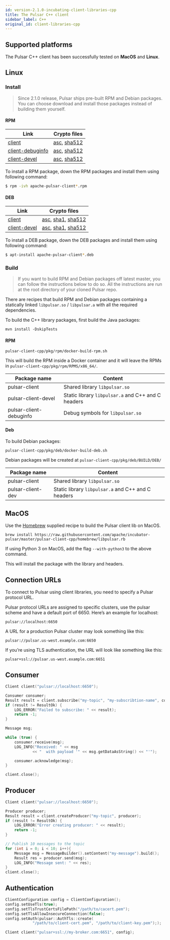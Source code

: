 ```yaml
---
id: version-2.1.0-incubating-client-libraries-cpp
title: The Pulsar C++ client
sidebar_label: C++
original_id: client-libraries-cpp
---
```


## Supported platforms

The Pulsar C++ client has been successfully tested on **MacOS** and **Linux**.

## Linux

### Install

> Since 2.1.0 release, Pulsar ships pre-built RPM and Debian packages. You can choose download
> and install those packages instead of building them yourself.

#### RPM

| Link | Crypto files |
|------|--------------|
| [client]({{pulsar:rpm:client}}) | [asc]({{pulsar:rpm:client}}.asc), [sha512]({{pulsar:rpm:client}}.sha512) |
| [client-debuginfo]({{pulsar:rpm:client-debuginfo}}) | [asc]({{pulsar:rpm:client-debuginfo}}.asc),  [sha512]({{pulsar:rpm:client-debuginfo}}.sha512) |
| [client-devel]({{pulsar:rpm:client-devel}}) | [asc]({{pulsar:rpm:client-devel}}.asc),  [sha512]({{pulsar:rpm:client-devel}}.sha512) |

To install a RPM package, down the RPM packages and install them using following command:

```bash
$ rpm -ivh apache-pulsar-client*.rpm
```

#### DEB

| Link | Crypto files |
|------|--------------|
| [client]({{pulsar:deb:client}}) | [asc]({{pulsar:deb:client}}.asc), [sha1]({{pulsar:deb:client}}.sha1), [sha512]({{pulsar:deb:client}}.sha512) |
| [client-devel]({{pulsar:deb:client-devel}}) | [asc]({{pulsar:deb:client-devel}}.asc), [sha1]({{pulsar:deb:client-devel}}.sha1), [sha512]({{pulsar:deb:client-devel}}.sha512) |

To install a DEB package, down the DEB packages and install them using following command:

```bash
$ apt-install apache-pulsar-client*.deb
```

### Build

> If you want to build RPM and Debian packages off latest master, you can follow the instructions
> below to do so. All the instructions are run at the root directory of your cloned Pulsar
> repo.

There are recipes that build RPM and Debian packages containing a
statically linked `libpulsar.so` / `libpulsar.a` with all the required
dependencies.

To build the C++ library packages, first build the Java packages:

```shell
mvn install -DskipTests
```

#### RPM

```shell
pulsar-client-cpp/pkg/rpm/docker-build-rpm.sh
```

This will build the RPM inside a Docker container and it will leave the RPMs
in `pulsar-client-cpp/pkg/rpm/RPMS/x86_64/`.

| Package name | Content |
|-----|-----|
| pulsar-client | Shared library `libpulsar.so` |
| pulsar-client-devel | Static library `libpulsar.a` and C++ and C headers |
| pulsar-client-debuginfo | Debug symbols for `libpulsar.so` |

#### Deb

To build Debian packages:

```shell
pulsar-client-cpp/pkg/deb/docker-build-deb.sh
```

Debian packages will be created at `pulsar-client-cpp/pkg/deb/BUILD/DEB/`

| Package name | Content |
|-----|-----|
| pulsar-client | Shared library `libpulsar.so` |
| pulsar-client-dev | Static library `libpulsar.a` and C++ and C headers |

## MacOS

Use the [Homebrew](https://brew.sh/) supplied recipe to build the Pulsar
client lib on MacOS.

```shell
brew install https://raw.githubusercontent.com/apache/incubator-pulsar/master/pulsar-client-cpp/homebrew/libpulsar.rb
```

If using Python 3 on MacOS, add the flag `--with-python3` to the above command.

This will install the package with the library and headers.

## Connection URLs


To connect to Pulsar using client libraries, you need to specify a Pulsar protocol URL.

Pulsar protocol URLs are assigned to specific clusters, use the pulsar scheme and have a default port of 6650. Here’s an example for localhost:

```http
pulsar://localhost:6650
```

A URL for a production Pulsar cluster may look something like this:
```http
pulsar://pulsar.us-west.example.com:6650
```

If you’re using TLS authentication, the URL will look like something like this:
```http
pulsar+ssl://pulsar.us-west.example.com:6651
```

## Consumer

```c++
Client client("pulsar://localhost:6650");

Consumer consumer;
Result result = client.subscribe("my-topic", "my-subscribtion-name", consumer);
if (result != ResultOk) {
    LOG_ERROR("Failed to subscribe: " << result);
    return -1;
}

Message msg;

while (true) {
    consumer.receive(msg);
    LOG_INFO("Received: " << msg
            << "  with payload '" << msg.getDataAsString() << "'");

    consumer.acknowledge(msg);
}

client.close();
```


## Producer

```c++
Client client("pulsar://localhost:6650");

Producer producer;
Result result = client.createProducer("my-topic", producer);
if (result != ResultOk) {
    LOG_ERROR("Error creating producer: " << result);
    return -1;
}

// Publish 10 messages to the topic
for (int i = 0; i < 10; i++){
    Message msg = MessageBuilder().setContent("my-message").build();
    Result res = producer.send(msg);
    LOG_INFO("Message sent: " << res);
}
client.close();
```

## Authentication

```cpp
ClientConfiguration config = ClientConfiguration();
config.setUseTls(true);
config.setTlsTrustCertsFilePath("/path/to/cacert.pem");
config.setTlsAllowInsecureConnection(false);
config.setAuth(pulsar::AuthTls::create(
            "/path/to/client-cert.pem", "/path/to/client-key.pem"););

Client client("pulsar+ssl://my-broker.com:6651", config);
```
